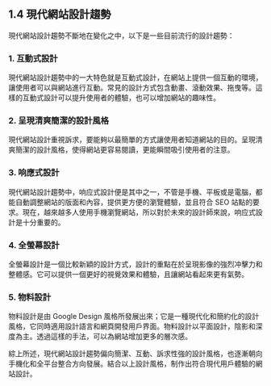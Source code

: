## 1.4 現代網站設計趨勢

現代網站設計趨勢不斷地在變化之中，以下是一些目前流行的設計趨勢：

### 1. 互動式設計
現代網站設計趨勢中的一大特色就是互動式設計，在網站上提供一個互動的環境，讓使用者可以與網站進行互動。常見的設計方式包含動畫、滾動效果、拖曳等。這樣的互動式設計可以提升使用者的體驗，也可以增加網站的趣味性。

### 2. 呈現清爽簡潔的設計風格
現代網站設計重視訴求，要能夠以最簡單的方式讓使用者知道網站的目的。呈現清爽簡潔的設計風格，使得網站更容易閱讀，更能瞬間吸引使用者的注意。

### 3. 响應式設計
現代網站設計趨勢中，响应式設計便是其中之一，不管是手機、平板或是電腦，都能自動調整網站的版面和內容，提供更方便的瀏覽體驗，並且符合 SEO 站點的要求。現在，越來越多人使用手機瀏覽網站，所以對於未來的設計師來說，响应式設計是十分重要的。

### 4. 全螢幕設計
全螢幕設計是一個比較新穎的設計方式，設計的重點在於呈現影像的強烈冲擊力和整體感。它可以提供一個更好的視覺效果和體驗，且讓網站看起來更有氣勢。

### 5. 物料設計
物料設計是由 Google Design 風格所發展出來；它是一種現代化和簡約化的設計風格，它同時適用設計語言和網頁開發用戶界面。物料設計以平面設計，陰影和深度為主。透過這樣的手法，可以為網站增加更多的層次感。

綜上所述，現代網站設計趨勢偏向簡潔、互動、訴求性強的設計風格，也逐漸朝向手機化和全平台整合方向發展。結合以上設計風格，制作出符合現代用戶體驗的網站設計。